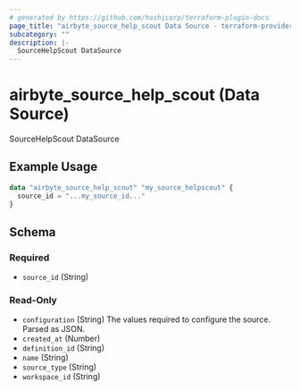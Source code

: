 ```yaml
---
# generated by https://github.com/hashicorp/terraform-plugin-docs
page_title: "airbyte_source_help_scout Data Source - terraform-provider-airbyte"
subcategory: ""
description: |-
  SourceHelpScout DataSource
---
```


# airbyte_source_help_scout (Data Source)

SourceHelpScout DataSource

## Example Usage

```terraform
data "airbyte_source_help_scout" "my_source_helpscout" {
  source_id = "...my_source_id..."
}
```

<!-- schema generated by tfplugindocs -->
## Schema

### Required

- `source_id` (String)

### Read-Only

- `configuration` (String) The values required to configure the source. Parsed as JSON.
- `created_at` (Number)
- `definition_id` (String)
- `name` (String)
- `source_type` (String)
- `workspace_id` (String)
